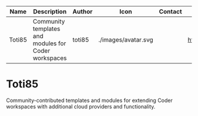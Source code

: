 | Name | Description | Author | Icon | Contact | Website | Official |
| --- | --- | --- | --- | --- | --- | --- |
| Toti85 | Community templates and modules for Coder workspaces | toti85 | ./images/avatar.svg | | https://github.com/toti85 | false |

# Toti85

Community-contributed templates and modules for extending Coder workspaces with additional cloud providers and functionality.
